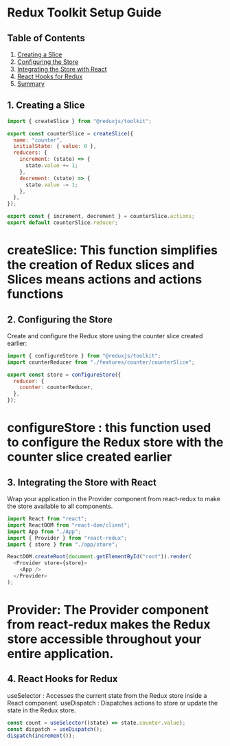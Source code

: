 # Redux Toolkit Setup Guide

## Table of Contents

1. [Creating a Slice](#1-creating-a-slice)
2. [Configuring the Store](#2-configuring-the-store)
3. [Integrating the Store with React](#3-integrating-the-store-with-react)
4. [React Hooks for Redux](#4-react-hooks-for-redux)
5. [Summary](#5-summary)


## 1. Creating a Slice

```javascript
import { createSlice } from "@reduxjs/toolkit";

export const counterSlice = createSlice({
  name: "counter",
  initialState: { value: 0 },
  reducers: {
    increment: (state) => {
      state.value += 1;
    },
    decrement: (state) => {
      state.value -= 1;
    },
  },
});

export const { increment, decrement } = counterSlice.actions;
export default counterSlice.reducer;
```
# createSlice: This function simplifies the creation of Redux slices and Slices means actions and actions functions


## 2. Configuring the Store

Create and configure the Redux store using the counter slice created earlier:

```javascript
import { configureStore } from "@reduxjs/toolkit";
import counterReducer from "./features/counter/counterSlice";

export const store = configureStore({
  reducer: {
    counter: counterReducer,
  },
});
```
# configureStore : this function used to configure the Redux store with the counter slice created earlier


## 3. Integrating the Store with React

Wrap your application in the Provider component from react-redux to make the store available to all components.

```javascript
import React from "react";
import ReactDOM from "react-dom/client";
import App from "./App";
import { Provider } from "react-redux";
import { store } from "./app/store";

ReactDOM.createRoot(document.getElementById("root")).render(
  <Provider store={store}>
    <App />
  </Provider>
);
```
# Provider: The Provider component from react-redux makes the Redux store accessible throughout your entire application.


## 4. React Hooks for Redux

useSelector : Accesses the current state from the Redux store inside a React component.
useDispatch : Dispatches actions to store or update the state in the Redux store.

```javascript
const count = useSelector((state) => state.counter.value);
const dispatch = useDispatch();
dispatch(increment());
```
